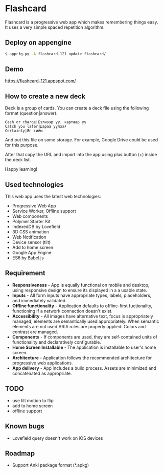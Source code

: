 # Flashcard

Flashcard is a progressive web app which makes remembering things easy. It uses a very simple spaced repetition algorithm.

## Deploy on appengine

```sh
$ appcfg.py -A flashcard-121 update flashcard/
```

## Demo

https://flashcard-121.appspot.com/

## How to create a new deck

Deck is a group of cards. You can create a deck file using the following format (question|answer).

```
Cash or charge|Бэлнээр үү, картаар уу
Catch you later|Дараа уулзая
Certainly|Яг тийм
```

And put this file on some storage. For example, Google Drive could be used for this purpose. 

After that copy the URL and import into the app using plus button (+) inside the deck list.

Happy learning!


## Used technologies

This web app uses the latest web technologies:

* Progressive Web App
* Service Worker, Offline support
* Web components
* Polymer Starter Kit
* IndexedDB by Lovefield
* 3D CSS animation
* Web Notification
* Device sensor (tilt)
* Add to home screen
* Google App Engine
* ES6 by Babel.js

## Requirement

* **Responsiveness** - App is equally functional on mobile and desktop, using responsive design to ensure its displayed in a a usable state.
* **Inputs** - All form inputs have appropriate types, labels, placeholders, and immediately validated.
* **Offline functionality** - Application defaults to offline-first fuctionality, functioning if a network connection doesn't  exist.
* **Accessibility** - All images have alternative text, focus is appropriately managed, elements are semantically used appropriately. When semantic elements are not used ARIA roles are properly applied. Colors and contrast are managed.
* **Components** - If components are used, they are self-contained units of functionality and declaratively configurable.
* **Home Screen Installable** - The application is installable to user's home screen.
* **Architecture** - Application follows the recommended architecture for progressive web applications.
* **App delivery** - App includes a build process. Assets are minimized and concatenated as appropriate.


## TODO
- use tilt motion to flip
- add to home screen
- offline support

## Known bugs

- Lovefield query doesn't work on iOS  devices

## Roadmap

- Support Anki package format (*.apkg)